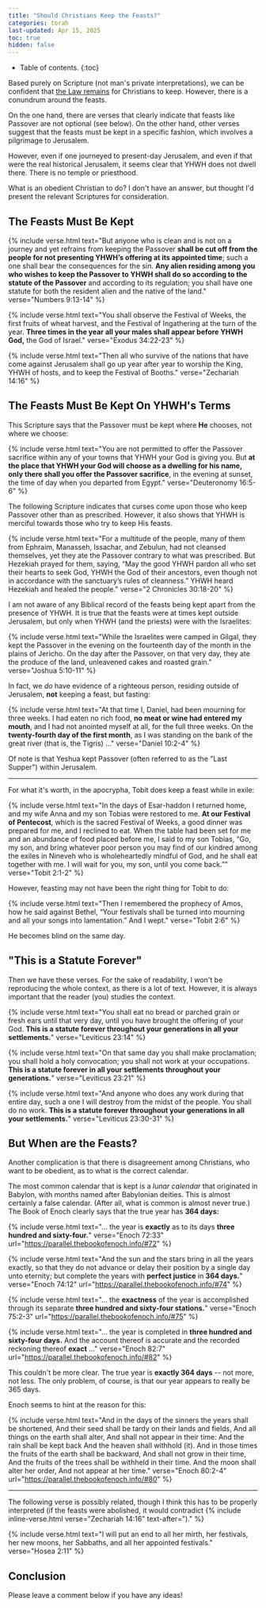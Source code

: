 ```yaml
---
title: "Should Christians Keep the Feasts?"
categories: torah
last-updated: Apr 15, 2025
toc: true
hidden: false
---
```


* Table of contents.
{:toc}

Based purely on Scripture (not man's private interpretations), we can be confident that [the Law remains](/the-law-remains) for Christians to keep. However, there is a conundrum around the feasts.

On the one hand, there are verses that clearly indicate that feasts like Passover are not optional (see below). On the other hand, other verses suggest that the feasts must be kept in a specific fashion, which involves a pilgrimage to Jerusalem.

However, even if one journeyed to present-day Jerusalem, and even if that were the real historical Jerusalem, it seems clear that YHWH does not dwell there. There is no temple or priesthood.

What is an obedient Christian to do? I don't have an answer, but thought I'd present the relevant Scriptures for consideration.

## The Feasts Must Be Kept

{% include verse.html
text="But anyone who is clean and is not on a journey and yet refrains from keeping the Passover <strong>shall be cut off from the people for not presenting YHWH’s offering at its appointed time</strong>; such a one shall bear the consequences for the sin. **Any alien residing among you who wishes to keep the Passover to YHWH shall do so according to the statute of the Passover** and according to its regulation; you shall have one statute for both the resident alien and the native of the land."
verse="Numbers 9:13-14"
%}

{% include verse.html
text="You shall observe the Festival of Weeks, the first fruits of wheat harvest, and the Festival of Ingathering at the turn of the year. **Three times in the year all your males shall appear before YHWH God,** the God of Israel."
verse="Exodus 34:22-23"
%}

{% include verse.html
text="Then all who survive of the nations that have come against Jerusalem shall go up year after year to worship the King, YHWH of hosts, and to keep the Festival of Booths."
verse="Zechariah 14:16"
%}

## The Feasts Must Be Kept On YHWH's Terms

This Scripture says that the Passover must be kept where **He** chooses, not where we choose:

{% include verse.html
text="You are not permitted to offer the Passover sacrifice within any of your towns that YHWH your God is giving you. But **at the place that YHWH your God will choose as a dwelling for his name, only there shall you offer the Passover sacrifice**, in the evening at sunset, the time of day when you departed from Egypt."
verse="Deuteronomy 16:5-6"
%}

The following Scripture indicates that curses come upon those who keep Passover other than as prescribed. However, it also shows that YHWH is merciful towards those who try to keep His feasts.

{% include verse.html
text="For a multitude of the people, many of them from Ephraim, Manasseh, Issachar, and Zebulun, had not cleansed themselves, yet they ate the Passover contrary to what was prescribed. But Hezekiah prayed for them, saying, “May the good YHWH pardon all who set their hearts to seek God, YHWH the God of their ancestors, even though not in accordance with the sanctuary’s rules of cleanness.” YHWH heard Hezekiah and healed the people."
verse="2 Chronicles 30:18-20"
%}

I am not aware of any Biblical record of the feasts being kept apart from the presence of YHWH. It is true that the feasts were at times kept outside Jerusalem, but only when YHWH (and the priests) were with the Israelites:

{% include verse.html
text="While the Israelites were camped in Gilgal, they kept the Passover in the evening on the fourteenth day of the month in the plains of Jericho. On the day after the Passover, on that very day, they ate the produce of the land, unleavened cakes and roasted grain."
verse="Joshua 5:10-11"
%}

In fact, we *do* have evidence of a righteous person, residing outside of Jerusalem, **not** keeping a feast, but fasting:

{% include verse.html
text="At that time I, Daniel, had been mourning for three weeks. I had eaten no rich food, <strong>no meat or wine had entered my mouth</strong>, and I had not anointed myself at all, for the full three weeks. On the **twenty-fourth day of the first month**, as I was standing on the bank of the great river (that is, the Tigris) ..."
verse="Daniel 10:2-4"
%}

Of note is that Yeshua kept Passover (often referred to as the "Last Supper") within Jerusalem.

---

For what it's worth, in the apocrypha, Tobit does keep a feast while in exile:

{% include verse.html
text="In the days of Esar-haddon I returned home, and my wife Anna and my son Tobias were restored to me. **At our Festival of Pentecost**, which is the sacred Festival of Weeks, a good dinner was prepared for me, and I reclined to eat. When the table had been set for me and an abundance of food placed before me, I said to my son Tobias, “Go, my son, and bring whatever poor person you may find of our kindred among the exiles in Nineveh who is wholeheartedly mindful of God, and he shall eat together with me. I will wait for you, my son, until you come back.”"
verse="Tobit 2:1-2"
%}

However, feasting may not have been the right thing for Tobit to do:

{% include verse.html
text="Then I remembered the prophecy of Amos, how he said against Bethel, “Your festivals shall be turned into mourning and all your songs into lamentation.” And I wept."
verse="Tobit 2:6"
%}

He becomes blind on the same day.

## "This is a Statute Forever"

Then we have these verses. For the sake of readability, I won't be reproducing the whole context, as there is a lot of text. However, it is always important that the reader (you) studies the context.

{% include verse.html
text="You shall eat no bread or parched grain or fresh ears until that very day, until you have brought the offering of your God. **This is a statute forever throughout your generations in all your settlements.**"
verse="Leviticus 23:14"
%}

{% include verse.html
text="On that same day you shall make proclamation; you shall hold a holy convocation; you shall not work at your occupations. **This is a statute forever in all your settlements throughout your generations.**"
verse="Leviticus 23:21"
%}

{% include verse.html
text="And anyone who does any work during that entire day, such a one I will destroy from the midst of the people. You shall do no work. **This is a statute forever throughout your generations in all your settlements.**"
verse="Leviticus 23:30-31"
%}

## But When are the Feasts?

Another complication is that there is disagreement among Christians, who want to be obedient, as to what is the correct calendar.

The most common calendar that is kept is a *lunar calendar* that originated in Babylon, with months named after Babylonian deities. This is almost certainly a false calendar. (After all, what is common is almost never true.) The Book of Enoch clearly says that the true year has **364 days:**

{% include verse.html
text="... the year is **exactly** as to its days <strong>three hundred and sixty-four.</strong>"
verse="Enoch 72:33"
url="https://parallel.thebookofenoch.info/#72"
%}

{% include verse.html
text="And the sun and the stars bring in all the years exactly, so that they do not advance or delay their position by a single day unto eternity; but complete the years with <strong>perfect justice</strong> in **364 days.**"
verse="Enoch 74:12"
url="https://parallel.thebookofenoch.info/#74"
%}

{% include verse.html
text="... the **exactness** of the year is accomplished through its separate <strong>three hundred and sixty-four stations.</strong>"
verse="Enoch 75:2-3"
url="https://parallel.thebookofenoch.info/#75"
%}

{% include verse.html
text="... the year is completed in <strong>three hundred and sixty-four days.</strong> And the account thereof is accurate and the recorded reckoning thereof **exact** ..."
verse="Enoch 82:7"
url="https://parallel.thebookofenoch.info/#82"
%}

This couldn't be more clear. The true year is **exactly 364 days** -- not more, not less. The only problem, of course, is that our year appears to really be 365 days.

Enoch seems to hint at the reason for this:

{% include verse.html
text="And in the days of the sinners the years shall be shortened, And their seed shall be tardy on their lands and fields, And all things on the earth shall alter, And shall not appear in their time: And the rain shall be kept back And the heaven shall withhold (it). And in those times the fruits of the earth shall be backward, And shall not grow in their time, And the fruits of the trees shall be withheld in their time. And the moon shall alter her order, And not appear at her time."
verse="Enoch 80:2-4"
url="https://parallel.thebookofenoch.info/#80"
%}

---

The following verse is possibly related, though I think this has to be properly
interpreted (if the feasts were abolished, it would contradict {% include inline-verse.html verse="Zechariah 14:16" text-after=")." %}

{% include verse.html
text="I will put an end to all her mirth, her festivals, her new moons, her Sabbaths, and all her appointed festivals."
verse="Hosea 2:11"
%}

## Conclusion

Please leave a comment below if you have any ideas!
